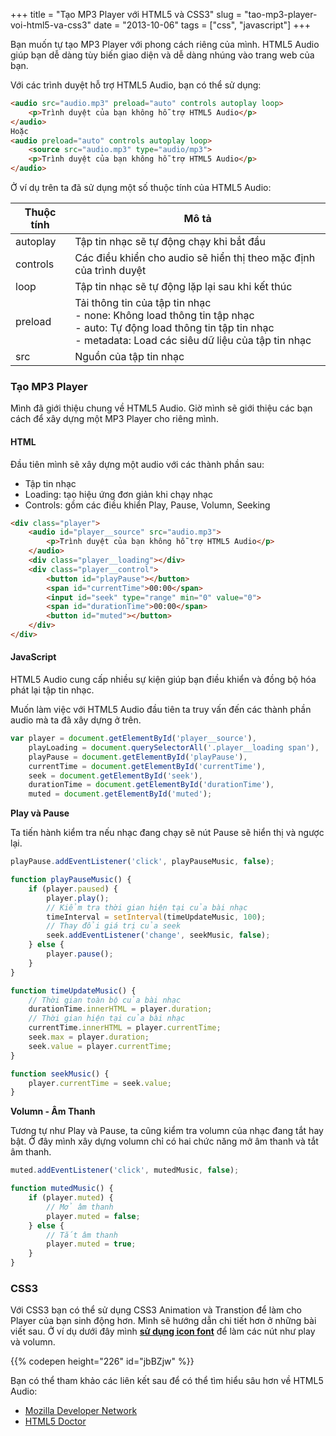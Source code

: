 +++
title = "Tạo MP3 Player với HTML5 và CSS3"
slug = "tao-mp3-player-voi-html5-va-css3"
date = "2013-10-06"
tags = ["css", "javascript"]
+++

Bạn muốn tự tạo MP3 Player với phong cách riêng của mình. HTML5 Audio giúp bạn dễ dàng tùy biến giao diện và dễ dàng nhúng vào trang web của bạn.

Với các trình duyệt hỗ trợ HTML5 Audio, bạn có thể sử dụng:

~~~html
<audio src="audio.mp3" preload="auto" controls autoplay loop>
	<p>Trình duyệt của bạn không hỗ trợ HTML5 Audio</p>
</audio>
Hoặc
<audio preload="auto" controls autoplay loop>
	<source src="audio.mp3" type="audio/mp3">
	<p>Trình duyệt của bạn không hỗ trợ HTML5 Audio</p>
</audio>
~~~

Ở ví dụ trên ta đã sử dụng một số thuộc tính của HTML5 Audio:

Thuộc tính| Mô tả
--- | ---
autoplay | Tập tin nhạc sẽ tự động chạy khi bắt đầu
controls | Các điều khiển cho audio sẽ hiển thị theo mặc định của trình duyệt
loop | Tập tin nhạc sẽ tự động lặp lại sau khi kết thúc
preload | Tải thông tin của tập tin nhạc <br> - none: Không load thông tin tập nhạc <br> - auto: Tự động load thông tin tập tin nhạc <br> - metadata: Load các siêu dữ liệu của tập tin nhạc
src | Nguồn của tập tin nhạc

### Tạo MP3 Player

Mình đã giới thiệu chung về HTML5 Audio. Giờ mình sẽ giới thiệu các bạn cách để xây dựng một MP3 Player cho riêng mình.

#### HTML

Đầu tiên mình sẽ xây dựng một audio với các thành phần sau:

- Tập tin nhạc
- Loading: tạo hiệu ứng đơn giản khi chạy nhạc
- Controls: gồm các điều khiển Play, Pause, Volumn, Seeking

~~~html
<div class="player">
	<audio id="player__source" src="audio.mp3">
		<p>Trình duyệt của bạn không hỗ trợ HTML5 Audio</p>
	</audio>
	<div class="player__loading"></div>
	<div class="player__control">
		<button id="playPause"></button>
		<span id="currentTime">00:00</span>
		<input id="seek" type="range" min="0" value="0">
		<span id="durationTime">00:00</span>
		<button id="muted"></button>
	</div>
</div>
~~~

#### JavaScript

HTML5 Audio cung cấp nhiều sự kiện giúp bạn điều khiển và đồng bộ hóa phát lại tập tin nhạc.

Muốn làm việc với HTML5 Audio đầu tiên ta truy vấn đến các thành phần audio mà ta đã xây dựng ở trên.

~~~javascript
var player = document.getElementById('player__source'),
	playLoading = document.querySelectorAll('.player__loading span'),
	playPause = document.getElementById('playPause'),
	currentTime = document.getElementById('currentTime'),
	seek = document.getElementById('seek'),
	durationTime = document.getElementById('durationTime'),
	muted = document.getElementById('muted');
~~~

**Play và Pause**

Ta tiến hành kiểm tra nếu nhạc đang chạy sẽ nút Pause sẽ hiển thị và ngược lại.

~~~javascript
playPause.addEventListener('click', playPauseMusic, false);

function playPauseMusic() {
	if (player.paused) {
		player.play();
		// Kiểm tra thời gian hiện tại của bài nhạc
		timeInterval = setInterval(timeUpdateMusic, 100);
		// Thay đổi giá trị của seek
		seek.addEventListener('change', seekMusic, false);
	} else {
		player.pause();
	}
}

function timeUpdateMusic() {
	// Thời gian toàn bộ của bài nhạc
	durationTime.innerHTML = player.duration;
	// Thời gian hiện tại của bài nhạc
	currentTime.innerHTML = player.currentTime;
	seek.max = player.duration;
	seek.value = player.currentTime;
}

function seekMusic() {
	player.currentTime = seek.value;
}
~~~

**Volumn - Âm Thanh**

Tương tự như Play và Pause, ta cũng kiểm tra volumn của nhạc đang tắt hay bật. Ở đây mình xây dựng volumn chỉ có hai chức năng mở âm thanh và tắt âm thanh.

~~~javascript
muted.addEventListener('click', mutedMusic, false);

function mutedMusic() {
	if (player.muted) {
		// Mở âm thanh
		player.muted = false;
	} else {
		// Tắt âm thanh
		player.muted = true;
	}
}
~~~

### CSS3

Với CSS3 bạn có thể sử dụng CSS3 Animation và Transtion để làm cho Player của bạn sinh động hơn. Mình sẽ hướng dẫn chi tiết hơn ở những bài viết sau. Ở ví dụ dưới đây mình **[sử dụng icon font](/blog/su-dung-icon-fonts/)** để làm các nút như play và volumn.

{{% codepen height="226" id="jbBZjw" %}}

Bạn có thể tham khảo các liên kết sau để có thể tìm hiểu sâu hơn về HTML5 Audio:

- [Mozilla Developer Network](https://developer.mozilla.org/en-US/docs/Web/Guide/API/DOM/Events/Media_events)
- [HTML5 Doctor](http://html5doctor.com/html5-audio-the-state-of-play/)
